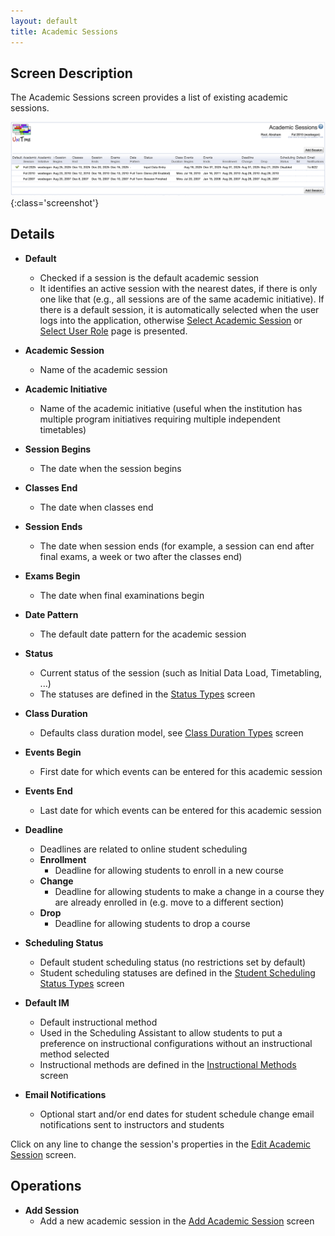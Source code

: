 ```yaml
---
layout: default
title: Academic Sessions
---
```



## Screen Description

The Academic Sessions screen provides a list of existing academic sessions.

![Academic Sessions](images/academic-sessions.png){:class='screenshot'}

## Details

* **Default**
	* Checked if a session is the default academic session
	* It identifies an active session with the nearest dates, if there is only one like that (e.g., all sessions are of the same academic initiative). If there is a default session, it is automatically selected when the user logs into the application, otherwise [Select Academic Session](select-academic-session) or [Select User Role](select-user-role) page is presented.

* **Academic Session**
	* Name of the academic session

* **Academic Initiative**
	* Name of the academic initiative (useful when the institution has multiple program initiatives requiring multiple independent timetables)

* **Session Begins**
	* The date when the session begins

* **Classes End**
	* The date when classes end

* **Session Ends**
	* The date when session ends (for example, a session can end after final exams, a week or two after the classes end)

* **Exams Begin**
	* The date when final examinations begin

* **Date Pattern**
	* The default date pattern for the academic session

* **Status**
	* Current status of the session (such as Initial Data Load, Timetabling, ...)
	* The statuses are defined in the [Status Types](status-types) screen

* **Class Duration**
	* Defaults class duration model, see [Class Duration Types](class-duration-types) screen

* **Events Begin**
	* First date for which events can be entered for this academic session

* **Events End**
	* Last date for which events can be entered for this academic session

* **Deadline**
	* Deadlines are related to online student scheduling
	* **Enrollment**
		* Deadline for allowing students to enroll in a new course
	* **Change**
		* Deadline for allowing students to make a change in a course they are already enrolled in (e.g. move to a different section)
	* **Drop**
		* Deadline for allowing students to drop a course

* **Scheduling Status**
	* Default student scheduling status (no restrictions set by default)
	* Student scheduling statuses are defined in the [Student Scheduling Status Types](student-scheduling-status-types) screen

* **Default IM**
	* Default instructional method
	* Used in the Scheduling Assistant to allow students to put a preference on instructional configurations without an instructional method selected
	* Instructional methods are defined in the [Instructional Methods](instructional-methods) screen

* **Email Notifications**
	* Optional start and/or end dates for student schedule change email notifications sent to instructors and students
	
Click on any line to change the session's properties in the [Edit Academic Session](edit-academic-session) screen.

## Operations

* **Add Session**
	* Add a new academic session in the [Add Academic Session](add-academic-session) screen

